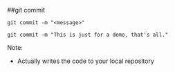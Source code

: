 ##git commit

```
git commit -m "<message>"

git commit -m "This is just for a demo, that's all."
```

Note:
+ Actually writes the code to your local repository
    